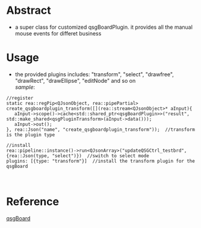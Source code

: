 # Abstract
* a super class for customized qsgBoardPlugin. it provides all the manual mouse events for differet business  

# Usage
* the provided plugins includes: "transform", "select", "drawfree", "drawRect", "drawEllipse", "editNode" and so on  
_sample_:  
```
//register
static rea::regPip<QJsonObject, rea::pipePartial> create_qsgboardplugin_transform([](rea::stream<QJsonObject>* aInput){
   aInput->scope()->cache<std::shared_ptr<qsgBoardPlugin>>("result", std::make_shared<qsgPluginTransform>(aInput->data()));
   aInput->out();
}, rea::Json("name", "create_qsgboardplugin_transform"));  //transform is the plugin type

//install
rea::pipeline::instance()->run<QJsonArray>("updateQSGCtrl_testbrd",{rea::Json(type, "select")})  //switch to select mode
plugins: [{type: "transform"}]  //install the transform plugin for the qsgBoard
```  
</br>

# Reference
[qsgBoard](qsgBoard.md)  